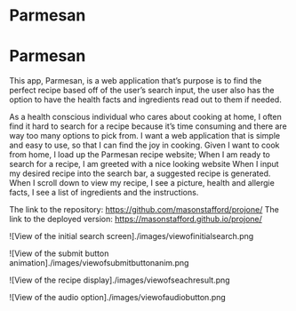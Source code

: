 # Parmesan

# Parmesan

This app, Parmesan, is a web application that’s purpose is to find the perfect recipe based off of the user’s search input, the user also has the option to have the health facts and ingredients read out to them if needed.

As a health conscious individual who cares about cooking at home, I often find it hard to search for a recipe because it’s time consuming and there are way too many options to pick from.
I want a web application that is simple and easy to use, so that I can find the joy in cooking.
Given I want to cook from home, I load up the Parmesan recipe website;
When I am ready to search for a recipe, I am greeted with a nice looking website
When I input my desired recipe into the search bar, a suggested recipe is generated.
When I scroll down to view my recipe, I see a picture, health and allergie facts,  I see a list of ingredients and the instructions.

The link to the repository: https://github.com/masonstafford/projone/
The link to the deployed version: https://masonstafford.github.io/projone/

![View of the initial search screen]./images/viewofinitialsearch.png

![View of the submit button animation]./images/viewofsubmitbuttonanim.png

![View of the recipe display]./images/viewofseachresult.png

![View of the audio option]./images/viewofaudiobutton.png



